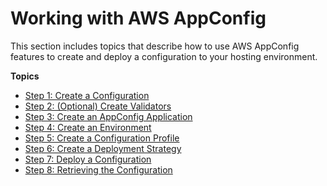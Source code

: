 # Working with AWS AppConfig<a name="appconfig-working"></a>

This section includes topics that describe how to use AWS AppConfig features to create and deploy a configuration to your hosting environment\.

**Topics**
+ [Step 1: Create a Configuration](appconfig-creating-configuration.md)
+ [Step 2: \(Optional\) Create Validators](appconfig-creating-validators.md)
+ [Step 3: Create an AppConfig Application](appconfig-creating-application.md)
+ [Step 4: Create an Environment](appconfig-creating-environment.md)
+ [Step 5: Create a Configuration Profile](appconfig-creating-configuration-profile.md)
+ [Step 6: Create a Deployment Strategy](appconfig-creating-deployment-strategy.md)
+ [Step 7: Deploy a Configuration](appconfig-deploying.md)
+ [Step 8: Retrieving the Configuration](appconfig-retrieving-the-configuration.md)